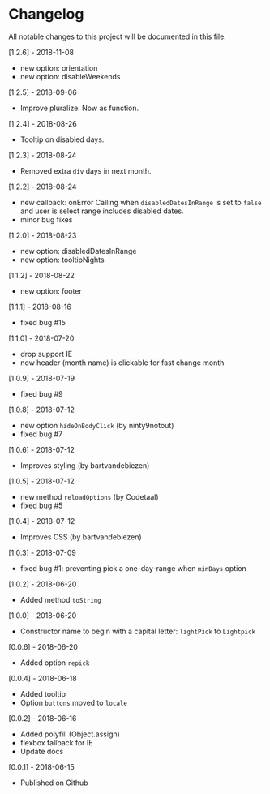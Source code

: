 # Changelog
All notable changes to this project will be documented in this file.

[1.2.6] - 2018-11-08
* new option: orientation
* new option: disableWeekends

[1.2.5] - 2018-09-06
* Improve pluralize. Now as function.

[1.2.4] - 2018-08-26
* Tooltip on disabled days.

[1.2.3] - 2018-08-24
* Removed extra `div` days in next month.

[1.2.2] - 2018-08-24
* new callback: onError
  Calling when `disabledDatesInRange` is set to `false` and user is select range includes disabled dates.
* minor bug fixes

[1.2.0] - 2018-08-23
* new option: disabledDatesInRange
* new option: tooltipNights

[1.1.2] - 2018-08-22
* new option: footer

[1.1.1] - 2018-08-16
* fixed bug #15

[1.1.0] - 2018-07-20
* drop support IE
* now header (month name) is clickable for fast change month

[1.0.9] - 2018-07-19
* fixed bug #9

[1.0.8] - 2018-07-12
* new option `hideOnBodyClick` (by ninty9notout)
* fixed bug #7

[1.0.6] - 2018-07-12
* Improves styling (by bartvandebiezen)

[1.0.5] - 2018-07-12
* new method `reloadOptions` (by Codetaal)
* fixed bug #5

[1.0.4] - 2018-07-12
* Improves CSS (by bartvandebiezen)

[1.0.3] - 2018-07-09
* fixed bug #1: preventing pick a one-day-range when `minDays` option

[1.0.2] - 2018-06-20
* Added method `toString`

[1.0.0] - 2018-06-20
* Constructor name to begin with a capital letter: `lightPick` to `Lightpick`

[0.0.6] - 2018-06-20
* Added option `repick` 

[0.0.4] - 2018-06-18
* Added tooltip
* Option `buttons` moved to `locale`

[0.0.2] - 2018-06-16
* Added polyfill (Object.assign)
* flexbox fallback for IE
* Update docs

[0.0.1] - 2018-06-15
* Published on Github